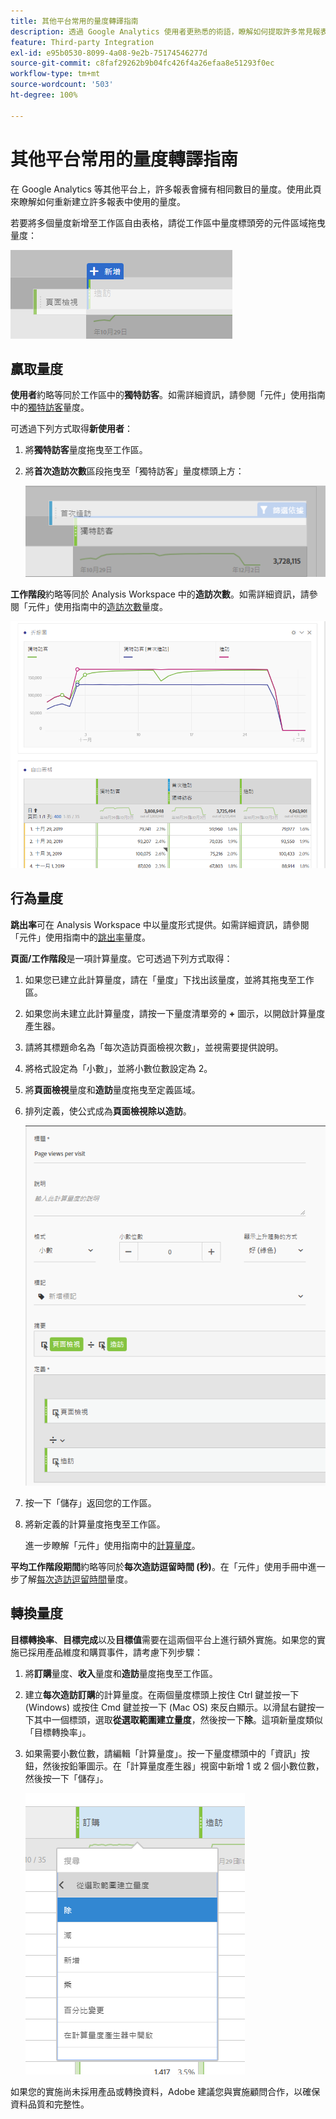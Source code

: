 ```yaml
---
title: 其他平台常用的量度轉譯指南
description: 透過 Google Analytics 使用者更熟悉的術語，瞭解如何提取許多常見報表的量度資料。
feature: Third-party Integration
exl-id: e95b0530-8099-4a08-9e2b-75174546277d
source-git-commit: c8faf29262b9b04fc426f4a26efaa8e51293f0ec
workflow-type: tm+mt
source-wordcount: '503'
ht-degree: 100%

---
```


# 其他平台常用的量度轉譯指南

在 Google Analytics 等其他平台上，許多報表會擁有相同數目的量度。使用此頁來瞭解如何重新建立許多報表中使用的量度。

若要將多個量度新增至工作區自由表格，請從工作區中量度標頭旁的元件區域拖曳量度：

![其他量度](/help/technotes/ga-to-aa/assets/new_metric.png)

## 贏取量度

**使用者**&#x200B;約略等同於工作區中的&#x200B;**獨特訪客**。如需詳細資訊，請參閱「元件」使用指南中的[獨特訪客](/help/components/metrics/unique-visitors.md)量度。

可透過下列方式取得&#x200B;**新使用者**：

1. 將&#x200B;**獨特訪客**&#x200B;量度拖曳至工作區。
2. 將&#x200B;**首次造訪次數**&#x200B;區段拖曳至「獨特訪客」量度標頭上方：

   ![首次瀏覽次數](../assets/first_time_visits.png)

**工作階段**&#x200B;約略等同於 Analysis Workspace 中的&#x200B;**造訪次數**。如需詳細資訊，請參閱「元件」使用指南中的[造訪次數](/help/components/metrics/visits.md)量度。

![贏取量度](../assets/acquisition_metrics.png)

## 行為量度

**跳出率**&#x200B;可在 Analysis Workspace 中以量度形式提供。如需詳細資訊，請參閱「元件」使用指南中的[跳出率](/help/components/metrics/bounce-rate.md)量度。

**頁面/工作階段**&#x200B;是一項計算量度。它可透過下列方式取得：

1. 如果您已建立此計算量度，請在「量度」下找出該量度，並將其拖曳至工作區。
2. 如果您尚未建立此計算量度，請按一下量度清單旁的 **+** 圖示，以開啟計算量度產生器。
3. 請將其標題命名為「每次造訪頁面檢視次數」，並視需要提供說明。
4. 將格式設定為「小數」，並將小數位數設定為 2。
5. 將&#x200B;**頁面檢視**&#x200B;量度和&#x200B;**造訪**&#x200B;量度拖曳至定義區域。
6. 排列定義，使公式成為&#x200B;**頁面檢視除以造訪**。

   ![每次造訪頁面檢視次數](/help/technotes/ga-to-aa/assets/page_views_per_visit.png)

7. 按一下「儲存」返回您的工作區。
8. 將新定義的計算量度拖曳至工作區。

   進一步瞭解「元件」使用指南中的[計算量度](/help/components/c-calcmetrics/cm-overview.md)。

**平均工作階段期間**&#x200B;約略等同於&#x200B;**每次造訪逗留時間 (秒)**。在「元件」使用手冊中進一步了解[每次造訪逗留時間](/help/components/metrics/time-spent-per-visit.md)量度。

## 轉換量度

**目標轉換率**、**目標完成**&#x200B;以及&#x200B;**目標值**&#x200B;需要在這兩個平台上進行額外實施。如果您的實施已採用產品維度和購買事件，請考慮下列步驟：

1. 將&#x200B;**訂購**&#x200B;量度、**收入**&#x200B;量度和&#x200B;**造訪**&#x200B;量度拖曳至工作區。
1. 建立&#x200B;**每次造訪訂購**&#x200B;的計算量度。在兩個量度標頭上按住 Ctrl 鍵並按一下 (Windows) 或按住 Cmd 鍵並按一下 (Mac OS) 來反白顯示。以滑鼠右鍵按一下其中一個標頭，選取&#x200B;**從選取範圍建立量度**，然後按一下&#x200B;**除**。這項新量度類似「目標轉換率」。
1. 如果需要小數位數，請編輯「計算量度」。按一下量度標頭中的「資訊」按鈕，然後按鉛筆圖示。在「計算量度產生器」視窗中新增 1 或 2 個小數位數，然後按一下「儲存」。

   ![每次存取訂購](/help/technotes/ga-to-aa/assets/orders_per_visit.png)

如果您的實施尚未採用產品或轉換資料，Adobe 建議您與實施顧問合作，以確保資料品質和完整性。

